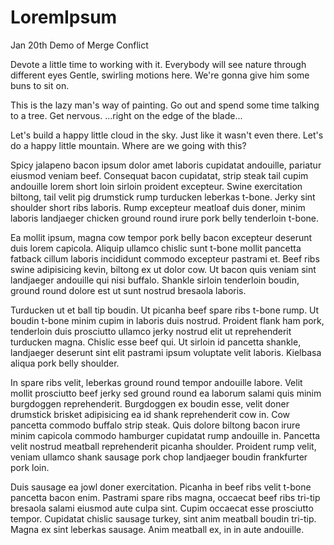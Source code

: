 # LoremIpsum
Jan 20th Demo of Merge Conflict

Devote a little time to working with it. Everybody will see nature through different eyes Gentle, swirling motions here. We're gonna give him some buns to sit on.

This is the lazy man's way of painting. Go out and spend some time talking to a tree. Get nervous. ...right on the edge of the blade...

Let's build a happy little cloud in the sky. Just like it wasn't even there. Let's do a happy little mountain. Where are we going with this?

Spicy jalapeno bacon ipsum dolor amet laboris cupidatat andouille, pariatur eiusmod veniam beef. Consequat bacon cupidatat, strip steak tail cupim andouille lorem short loin sirloin proident excepteur. Swine exercitation biltong, tail velit pig drumstick rump turducken leberkas t-bone. Jerky sint shoulder short ribs laboris. Rump excepteur meatloaf duis doner, minim laboris landjaeger chicken ground round irure pork belly tenderloin t-bone.

Ea mollit ipsum, magna cow tempor pork belly bacon excepteur deserunt duis lorem capicola. Aliquip ullamco chislic sunt t-bone mollit pancetta fatback cillum laboris incididunt commodo excepteur pastrami et. Beef ribs swine adipisicing kevin, biltong ex ut dolor cow. Ut bacon quis veniam sint landjaeger andouille qui nisi buffalo. Shankle sirloin tenderloin boudin, ground round dolore est ut sunt nostrud bresaola laboris.

Turducken ut et ball tip boudin. Ut picanha beef spare ribs t-bone rump. Ut boudin t-bone minim cupim in laboris duis nostrud. Proident flank ham pork, tenderloin duis prosciutto ullamco jerky nostrud elit ut reprehenderit turducken magna. Chislic esse beef qui. Ut sirloin id pancetta shankle, landjaeger deserunt sint elit pastrami ipsum voluptate velit laboris. Kielbasa aliqua pork belly shoulder.

In spare ribs velit, leberkas ground round tempor andouille labore. Velit mollit prosciutto beef jerky sed ground round ea laborum salami quis minim burgdoggen reprehenderit. Burgdoggen ex boudin esse, velit doner drumstick brisket adipisicing ea id shank reprehenderit cow in. Cow pancetta commodo buffalo strip steak. Quis dolore biltong bacon irure minim capicola commodo hamburger cupidatat rump andouille in. Pancetta velit nostrud meatball reprehenderit picanha shoulder. Proident rump velit, veniam ullamco shank sausage pork chop landjaeger boudin frankfurter pork loin.

Duis sausage ea jowl doner exercitation. Picanha in beef ribs velit t-bone pancetta bacon enim. Pastrami spare ribs magna, occaecat beef ribs tri-tip bresaola salami eiusmod aute culpa sint. Cupim occaecat esse prosciutto tempor. Cupidatat chislic sausage turkey, sint anim meatball boudin tri-tip. Magna ex sint leberkas sausage. Anim meatball ex, in in aute andouille.
